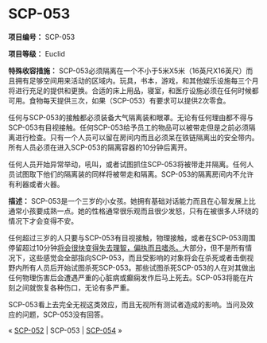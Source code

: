 # SCP-053
                        


**项目编号：** SCP-053

**项目等级：** Euclid

**特殊收容措施：** SCP-053必须隔离在一个不小于5米X5米（16英尺X16英尺）而且拥有足够空间用来活动的区域内。玩具，书本，游戏，和其他娱乐设施每三个月将进行充足的提供和更换。合适的床上用品，寝室，和医疗设施必须在任何时候都可用。食物每天提供三次，如果（SCP-053）有要求可以提供2次零食。

任何与SCP-053的接触都必须装备大气隔离装和眼罩。无论有任何理由都不得与SCP-053有目视接触。任何SCP-053给予员工的物品可以被带走但是之前必须隔离进行检查。只有一个人员可以留在房间内而且必须呆在铁链隔离出的安全带内。所有人员必须在进入SCP-053的隔离容器的10分钟后离开。

任何人员开始异常举动，吼叫，或者试图抓住SCP-053将被带走并隔离。任何人员试图取下他们的隔离装的同样将被带走和隔离。SCP-053的隔离房间内不允许有利器或者火器。

**描述：** SCP-053是一个三岁的小女孩。她拥有基础对话能力而且在心智发展上比通常小孩要成熟一点。她的性格通常很乐观而且很少发怒，只有在被很多人环绕的情况下才会变得不安。

任何超过三岁的人只要与SCP-053有目视接触，物理接触，或者在SCP-053周围停留超过10分钟[将会很快变得失去理智，偏执而且嗜杀。](/scp-1129)大部分，但不是所有情况下，这些感觉会全部指向SCP-053，而且受影响的对象将会在杀死或者击倒视野内所有人员后开始试图杀死SCP-053。那些试图杀死SCP-053的人在对其做出任何物理伤害后会遭遇严重的心脏病或癫痫发作后马上死去。SCP-053将能在片刻之间就恢复各种伤口，无论有多严重。

SCP-053看上去完全无视这类效应，而且无视所有测试者造成的影响。当问及效应的问题，SCP-053没有回答。



« [SCP-052](/scp-052) | SCP-053 | [SCP-054](/scp-054) »





                    